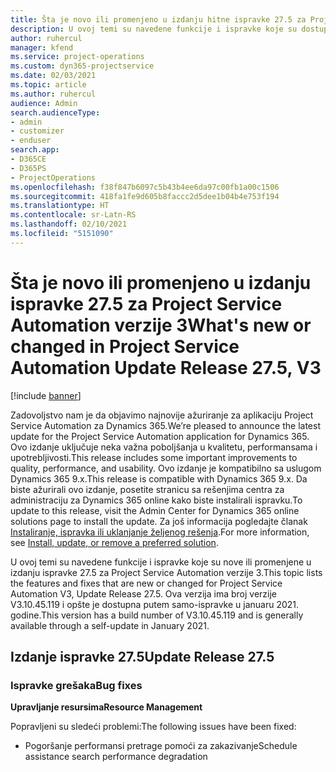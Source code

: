 ```yaml
---
title: Šta je novo ili promenjeno u izdanju hitne ispravke 27.5 za Project Service Automation verzije 3
description: U ovoj temi su navedene funkcije i ispravke koje su dostupne u izdanju hitne ispravke 27.5 za Project Service Automation verzije 3.
author: ruhercul
manager: kfend
ms.service: project-operations
ms.custom: dyn365-projectservice
ms.date: 02/03/2021
ms.topic: article
ms.author: ruhercul
audience: Admin
search.audienceType:
- admin
- customizer
- enduser
search.app:
- D365CE
- D365PS
- ProjectOperations
ms.openlocfilehash: f38f847b6097c5b43b4ee6da97c00fb1a00c1506
ms.sourcegitcommit: 418fa1fe9d605b8faccc2d5dee1b04b4e753f194
ms.translationtype: HT
ms.contentlocale: sr-Latn-RS
ms.lasthandoff: 02/10/2021
ms.locfileid: "5151090"
---
```

# <a name="whats-new-or-changed-in-project-service-automation-update-release-275-v3"></a><span data-ttu-id="19834-103">Šta je novo ili promenjeno u izdanju ispravke 27.5 za Project Service Automation verzije 3</span><span class="sxs-lookup"><span data-stu-id="19834-103">What's new or changed in Project Service Automation Update Release 27.5, V3</span></span>

[!include [banner](../includes/psa-now-project-operations.md)]

<span data-ttu-id="19834-104">Zadovoljstvo nam je da objavimo najnovije ažuriranje za aplikaciju Project Service Automation za Dynamics 365.</span><span class="sxs-lookup"><span data-stu-id="19834-104">We’re pleased to announce the latest update for the Project Service Automation application for Dynamics 365.</span></span> <span data-ttu-id="19834-105">Ovo izdanje uključuje neka važna poboljšanja u kvalitetu, performansama i upotrebljivosti.</span><span class="sxs-lookup"><span data-stu-id="19834-105">This release includes some important improvements to quality, performance, and usability.</span></span> <span data-ttu-id="19834-106">Ovo izdanje je kompatibilno sa uslugom Dynamics 365 9.x.</span><span class="sxs-lookup"><span data-stu-id="19834-106">This release is compatible with Dynamics 365 9.x.</span></span> <span data-ttu-id="19834-107">Da biste ažurirali ovo izdanje, posetite stranicu sa rešenjima centra za administraciju za Dynamics 365 online kako biste instalirali ispravku.</span><span class="sxs-lookup"><span data-stu-id="19834-107">To update to this release, visit the Admin Center for Dynamics 365 online solutions page to install the update.</span></span> <span data-ttu-id="19834-108">Za još informacija pogledajte članak [Instaliranje, ispravka ili uklanjanje željenog rešenja](https://docs.microsoft.com/power-platform/admin/install-remove-preferred-solution).</span><span class="sxs-lookup"><span data-stu-id="19834-108">For more information, see [Install, update, or remove a preferred solution](https://docs.microsoft.com/power-platform/admin/install-remove-preferred-solution).</span></span>

<span data-ttu-id="19834-109">U ovoj temi su navedene funkcije i ispravke koje su nove ili promenjene u izdanju ispravke 27.5 za Project Service Automation verzije 3.</span><span class="sxs-lookup"><span data-stu-id="19834-109">This topic lists the features and fixes that are new or changed for Project Service Automation V3, Update Release 27.5.</span></span> <span data-ttu-id="19834-110">Ova verzija ima broj verzije V3.10.45.119 i opšte je dostupna putem samo-ispravke u januaru 2021. godine.</span><span class="sxs-lookup"><span data-stu-id="19834-110">This version has a build number of V3.10.45.119 and is generally available through a self-update in January 2021.</span></span>

## <a name="update-release-275"></a><span data-ttu-id="19834-111">Izdanje ispravke 27.5</span><span class="sxs-lookup"><span data-stu-id="19834-111">Update Release 27.5</span></span>

### <a name="bug-fixes"></a><span data-ttu-id="19834-112">Ispravke grešaka</span><span class="sxs-lookup"><span data-stu-id="19834-112">Bug fixes</span></span>


<span data-ttu-id="19834-113">**Upravljanje resursima**</span><span class="sxs-lookup"><span data-stu-id="19834-113">**Resource Management**</span></span>

<span data-ttu-id="19834-114">Popravljeni su sledeći problemi:</span><span class="sxs-lookup"><span data-stu-id="19834-114">The following issues have been fixed:</span></span>

- <span data-ttu-id="19834-115">Pogoršanje performansi pretrage pomoći za zakazivanje</span><span class="sxs-lookup"><span data-stu-id="19834-115">Schedule assistance search performance degradation</span></span>

